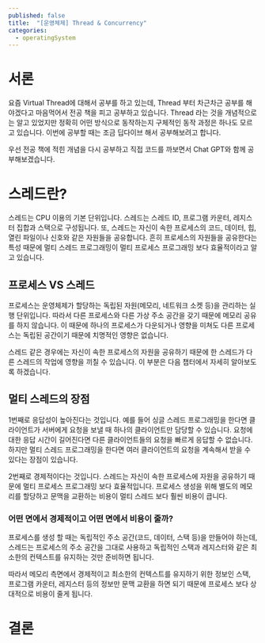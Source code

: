 ```yaml
---
published: false
title:  "[운영체제] Thread & Concurrency"
categories:
  - operatingSystem
---
```


# 서론
요즘 Virtual Thread에 대해서 공부를 하고 있는데, Thread 부터 차근차근 공부를 해야겠다고 마음먹어서 전공 책을 피고 공부하고 있습니다.
Thread 라는 것을 개념적으로는 알고 있었지만 정확히 어떤 방식으로 동작하는지 구체적인 동작 과정은 하나도 모르고 있습니다.
이번에 공부할 때는 조금 딥다이브 해서 공부해보려고 합니다.

우선 전공 책에 적힌 개념을 다시 공부하고 직접 코드를 까보면서 Chat GPT와 함께 공부해보겠습니다.

# 스레드란?

스레드는 CPU 이용의 기본 단위입니다. 스레드는 스레드 ID, 프로그램 카운터, 레지스터 집합과 스택으로 구성됩니다.
또, 스레드는 자신이 속한 프로세스의 코드, 데이터, 힙, 열린 파일이나 신호와 같은 자원들을 공유합니다. 
흔히 프로세스의 자원들을 공유한다는 특성 때문에 멀티 스레드 프로그래밍이 멀티 프로세스 프로그래밍 보다 효율적이라고 알고 있습니다.

## 프로세스 VS 스레드

프로세스는 운영체제가 할당하는 독립된 자원(메모리, 네트워크 소켓 등)을 관리하는 실행 단위입니다. 
따라서 다른 프로세스와 다른 가상 주소 공간을 갖기 때문에 메모리 공유를 하지 않습니다.
이 때문에 하나의 프로세스가 다운되거나 영향을 미쳐도 다른 프로세스는 독립된 공간이기 때문에 치명적인 영향은 없습니다.

스레드 같은 경우에는 자신이 속한 프로세스의 자원을 공유하기 때문에 한 스레드가 다른 스레드의 작업에 영향을 끼칠 수 있습니다.
이 부분은 다음 챕터에서 자세히 알아보도록 하겠습니다.

## 멀티 스레드의 장점

1번째로 응답성이 높아진다는 것입니다.
예를 들어 싱글 스레드 프로그래밍을 한다면 클라이언트가 서버에게 요청을 보낼 때 하나의 클라이언트만 담당할 수 있습니다. 
요청에 대한 응답 시간이 길어진다면 다른 클라이언트들의 요청을 빠르게 응답할 수 없습니다.
하지만 멀티 스레드 프로그래밍을 한다면 여러 클라이언트의 요청을 계속해서 받을 수 있다는 장점이 있습니다.

2번째로 경제적이다는 것입니다.
스레드는 자신이 속한 프로세스에 자원을 공유하기 때문에 멀티 프로세스 프로그래밍 보다 효율적입니다. 
프로세스 생성을 위해 별도의 메모리를 할당하고 문맥을 교환하는 비용이 멀티 스레드 보다 훨씬 비용이 큽니다.

### 어떤 면에서 경제적이고 어떤 면에서 비용이 줄까?

프로세스를 생성 할 때는 독립적인 주소 공간(코드, 데이터, 스택 등)을 만들어야 하는데, 
스레드는 프로세스의 주소 공간을 그대로 사용하고 독립적인 스택과 레지스터와 같은 최소한의 컨텍스트를 유지하는 것만 준비하면 됩니다.

따라서 메모리 측면에서 경제적이고 최소한의 컨텍스트를 유지하기 위한 정보인 스택, 프로그램 카운터, 레지스터 등의 정보만 문맥 교환을 하면 되기 때문에
프로세스 보다 상대적으로 비용이 줄게 됩니다.



# 결론